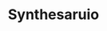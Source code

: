---
title: Synthesaruio
description: A.K.A Pablo Gomez
background: "images/BG.png"
logo: "images/Logo_NB.png"
---
